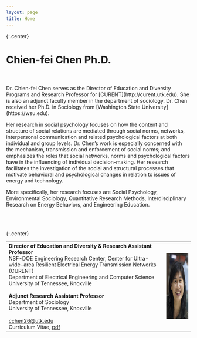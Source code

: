 ```yaml
---
layout: page
title: Home
---
```

{:.center}
# **Chien-fei Chen Ph.D.** #
<br />

<table width="100%">
<tr>
<td align="left">
    <b>Director of Education and Diversity & Research Assistant Professor</b> <br>NSF-DOE Engineering Research Center, Center for Ultra-wide-area Resilient Electrical Energy Transmission Networks (CURENT)<br>
    Department of Electrical Engineering and Computer Science<br>University of Tennessee, Knoxville<br><br /><b>Adjunct Research Assistant Professor</b>
    <br>Department of Sociology
    <br>University of Tennessee, Knoxville
    <br>
    <br>
    <i class="fa fa-envelope fa-fw"></i><a href= "mailto:cchen26@utk.edu" > cchen26@utk.edu</a><br><i class="fa fa-file-text fa-fw"></i> Curriculum Vitae, <a href= "/assets/lib/Chien-fei_Chen_CV.pdf" > pdf </a><br>
<td align="right">
    <img src="assets/img/Chien-fei-Chen.png" alt="Chien-fei's portrait" style="width:150px;height:180px;">     
</td>


<br />
Dr. Chien-fei Chen serves as the Director of Education and Diversity Programs and Research Professor for [CURENT](http://curent.utk.edu). She is also an adjunct faculty member 
in the department of sociology. Dr. Chen received her Ph.D. in Sociology from [Washington State University](https://wsu.edu).

Her research in social psychology focuses on how the content and structure of social relations are mediated through social norms, networks, interpersonal
communication and related psychological factors at both individual and group levels. Dr. Chen’s work is especially concerned with the mechanism, transmission
and enforcement of social norms; and emphasizes the roles that social networks, norms and psychological factors have in the influencing of individual 
decision-making. Her research facilitates the investigation of the social and structural processes that motivate behavioral and psychological changes
in relation to issues of energy and technology.

More specifically, her research focuses are Social Psychology, Environmental Sociology, Quantitative Research Methods, Interdisciplinary Research on Energy
 Behaviors, and Engineering Education.

<br />
<br />

{:.center}